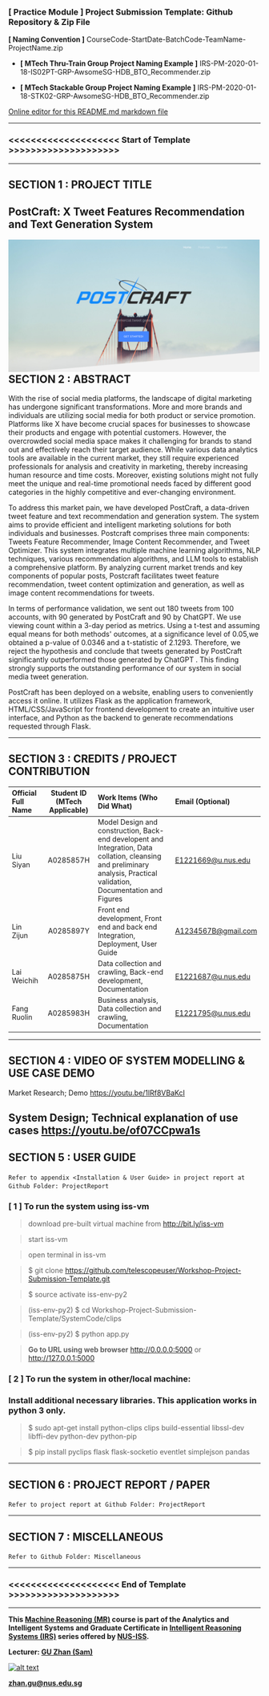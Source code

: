 ﻿### [ Practice Module ] Project Submission Template: Github Repository & Zip File

**[ Naming Convention ]** CourseCode-StartDate-BatchCode-TeamName-ProjectName.zip

* **[ MTech Thru-Train Group Project Naming Example ]** IRS-PM-2020-01-18-IS02PT-GRP-AwsomeSG-HDB_BTO_Recommender.zip

* **[ MTech Stackable Group Project Naming Example ]** IRS-PM-2020-01-18-STK02-GRP-AwsomeSG-HDB_BTO_Recommender.zip

[Online editor for this README.md markdown file](https://pandao.github.io/editor.md/en.html "pandao")

---

### <<<<<<<<<<<<<<<<<<<< Start of Template >>>>>>>>>>>>>>>>>>>>

---

## SECTION 1 : PROJECT TITLE
## PostCraft: X Tweet Features Recommendation and Text Generation System

<img src="ProjectCode/static/images/introduction page1.png"
     style="float: left; margin-right: 0px;" />

---

## SECTION 2 : ABSTRACT
With the rise of social media platforms, the landscape of digital marketing has undergone significant transformations. More and more brands and individuals are utilizing social media for both  product or service promotion. Platforms like X have become crucial spaces for businesses to showcase their products and engage with potential customers. However, the overcrowded social media space makes it challenging for brands to stand out and effectively reach their target audience. While various data analytics tools are available in the current market, they still require experienced professionals for analysis and creativity in marketing, thereby increasing human resource and time costs. Moreover, existing solutions might not fully meet the unique and real-time promotional needs faced by different good categories in the highly competitive and ever-changing environment.

To address this market pain, we have developed PostCraft, a data-driven tweet feature and text recommendation and generation system. The system aims to provide efficient and intelligent marketing solutions for both individuals and businesses. Postcraft comprises three main components: Tweets Feature Recommender, Image Content Recommender, and Tweet Optimizer. This system integrates multiple machine learning algorithms, NLP techniques, various recommendation algorithms, and LLM tools to establish a comprehensive platform. By analyzing current market trends and key components of popular posts, Postcraft facilitates tweet feature recommendation, tweet content optimization and generation, as well as image content recommendations for tweets.

In terms of performance validation, we sent out 180 tweets from 100 accounts, with 90 generated by PostCraft and 90 by ChatGPT. We use viewing count within a 3-day period as metrics. Using a t-test and assuming equal means for both methods' outcomes, at a significance level of 0.05,we obtained a p-value of 0.0346 and a t-statistic of 2.1293. Therefore, we reject the hypothesis and conclude that tweets generated by PostCraft significantly outperformed those generated by ChatGPT . This finding strongly supports the outstanding performance of our system in social media tweet generation.

PostCraft has been deployed on a website, enabling users to conveniently access it online. It utilizes Flask as the application framework, HTML/CSS/JavaScript for frontend development to create an intuitive user interface, and Python as the backend to generate recommendations requested through Flask.

---

## SECTION 3 : CREDITS / PROJECT CONTRIBUTION

| Official Full Name  | Student ID (MTech Applicable)  | Work Items (Who Did What) | Email (Optional) |
| :------------ |:---------------:| :-----| :-----|
| Liu Siyan | A0285857H | Model Design and construction, Back-end developent and Integration, Data collation, cleansing and preliminary analysis, Practical validation, Documentation and Figures| E1221669@u.nus.edu|
| Lin Zijun | A0285897Y | Front end development, Front end and back end Integration, Deployment, User Guide| A1234567B@gmail.com |
| Lai Weichih | A0285875H | Data collection and crawling, Back-end development, Documentation| E1221687@u.nus.edu|
| Fang Ruolin | A0285983H| Business analysis, Data collection and crawling, Documentation| E1221795@u.nus.edu|

---

## SECTION 4 : VIDEO OF SYSTEM MODELLING & USE CASE DEMO

Market Research; Demo
https://youtu.be/1lRf8VBaKcI

System Design; Technical explanation of use cases
https://youtu.be/of07CCpwa1s 
---

## SECTION 5 : USER GUIDE

`Refer to appendix <Installation & User Guide> in project report at Github Folder: ProjectReport`

### [ 1 ] To run the system using iss-vm

> download pre-built virtual machine from http://bit.ly/iss-vm

> start iss-vm

> open terminal in iss-vm

> $ git clone https://github.com/telescopeuser/Workshop-Project-Submission-Template.git

> $ source activate iss-env-py2

> (iss-env-py2) $ cd Workshop-Project-Submission-Template/SystemCode/clips

> (iss-env-py2) $ python app.py

> **Go to URL using web browser** http://0.0.0.0:5000 or http://127.0.0.1:5000

### [ 2 ] To run the system in other/local machine:
### Install additional necessary libraries. This application works in python 3 only.

> $ sudo apt-get install python-clips clips build-essential libssl-dev libffi-dev python-dev python-pip

> $ pip install pyclips flask flask-socketio eventlet simplejson pandas

---
## SECTION 6 : PROJECT REPORT / PAPER

`Refer to project report at Github Folder: ProjectReport`

---
## SECTION 7 : MISCELLANEOUS

`Refer to Github Folder: Miscellaneous`

---

### <<<<<<<<<<<<<<<<<<<< End of Template >>>>>>>>>>>>>>>>>>>>

---

**This [Machine Reasoning (MR)](https://www.iss.nus.edu.sg/executive-education/course/detail/machine-reasoning "Machine Reasoning") course is part of the Analytics and Intelligent Systems and Graduate Certificate in [Intelligent Reasoning Systems (IRS)](https://www.iss.nus.edu.sg/stackable-certificate-programmes/intelligent-systems "Intelligent Reasoning Systems") series offered by [NUS-ISS](https://www.iss.nus.edu.sg "Institute of Systems Science, National University of Singapore").**

**Lecturer: [GU Zhan (Sam)](https://www.iss.nus.edu.sg/about-us/staff/detail/201/GU%20Zhan "GU Zhan (Sam)")**

[![alt text](https://www.iss.nus.edu.sg/images/default-source/About-Us/7.6.1-teaching-staff/sam-website.tmb-.png "Let's check Sam' profile page")](https://www.iss.nus.edu.sg/about-us/staff/detail/201/GU%20Zhan)

**zhan.gu@nus.edu.sg**
